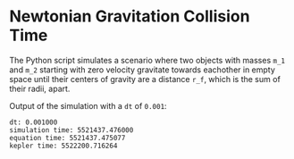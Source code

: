 # Newtonian Gravitation Collision Time
The Python script simulates a scenario where two objects with masses `m_1` and `m_2` starting with zero velocity gravitate towards eachother in empty space until their centers of gravity are a distance `r_f`, which is the sum of their radii, apart. 

Output of the simulation with a `dt` of `0.001`:
```
dt: 0.001000
simulation time: 5521437.476000
equation time: 5521437.475077
kepler time: 5522200.716264
```
